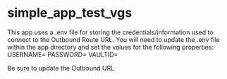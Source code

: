 # simple_app_test_vgs
This app uses a .env file for storing the credentials/information used to connect to the Outbound Route URL.
You will need to update the .env file within the app directory and set the values for the following properties:
    USERNAME=
    PASSWORD=
    VAULTID=

Be sure to update the Outbound URL 

